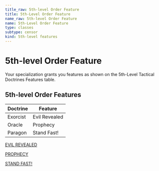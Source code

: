 ```yaml
---
title_raw: 5th-level Order Feature
title: 5th-Level Order Feature
name_raw: 5th-level Order Feature
name: 5th-Level Order Feature
type: classes
subtype: censor
kind: 5th-level features
---
```


# 5th-level Order Feature

Your specialization grants you features as shown on the 5th-Level Tactical Doctrines Features table.

## 5th-level Order Features

| Doctrine | Feature       |
| -------- | ------------- |
| Exorcist | Evil Revealed |
| Oracle   | Prophecy      |
| Paragon  | Stand Fast!   |

[EVIL REVEALED](./Evil%20Revealed.md)

[PROPHECY](./Prophecy.md)

[STAND FAST!](./Stand%20Fast.md)
